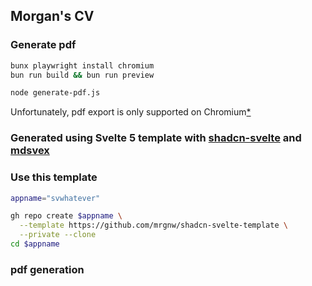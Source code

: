 ## Morgan's CV

### Generate pdf

```sh
bunx playwright install chromium
bun run build && bun run preview
```

```sh
node generate-pdf.js
```



Unfortunately, pdf export is only supported on Chromium[*](https://playwright.dev/docs/api/class-page#page-pdf)

### Generated using Svelte 5 template with [shadcn-svelte](http://shadcn-svelte.com) and [mdsvex](http://mdsvex.pngwn.io)

### Use this template

```sh
appname="svwhatever"
```

```sh
gh repo create $appname \
  --template https://github.com/mrgnw/shadcn-svelte-template \
  --private --clone
cd $appname
```

### pdf generation
